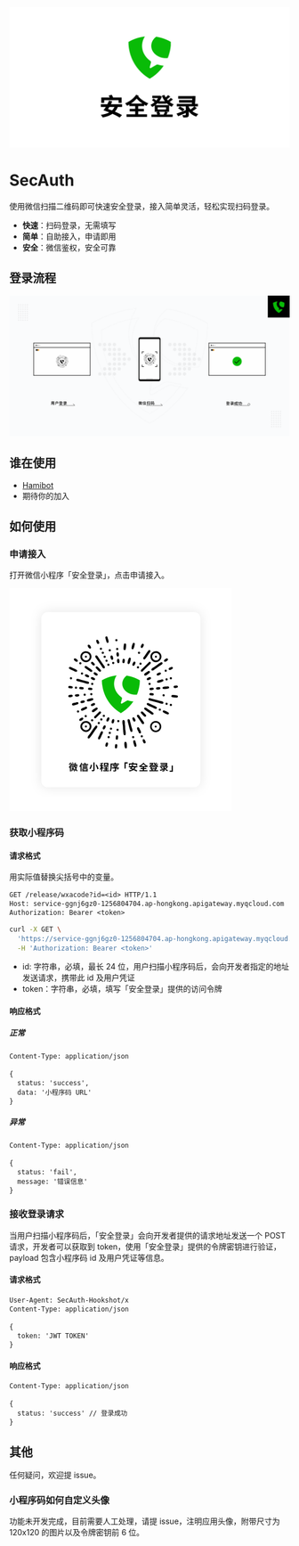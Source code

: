 [![微信小程序「安全登录」logo](/assets/secauth-logo.png?raw=true)](https://github.com/secauth/docs)

# SecAuth

使用微信扫描二维码即可快速安全登录，接入简单灵活，轻松实现扫码登录。

- **快速**：扫码登录，无需填写
- **简单**：自助接入，申请即用
- **安全**：微信鉴权，安全可靠

## 登录流程

[![微信小程序「安全登录」登录流程](/assets/secauth-flow.png?raw=true)](https://github.com/secauth/docs)

## 谁在使用

- [Hamibot](https://hamibot.com/)
- 期待你的加入

## 如何使用

### 申请接入

打开微信小程序「安全登录」，点击申请接入。

[![微信小程序「安全登录」小程序码](/assets/secauth-wxacode.png?raw=true)](https://github.com/secauth/docs)

### 获取小程序码

#### 请求格式

用实际值替换尖括号中的变量。

```http
GET /release/wxacode?id=<id> HTTP/1.1
Host: service-ggnj6gz0-1256804704.ap-hongkong.apigateway.myqcloud.com
Authorization: Bearer <token>
```

```sh
curl -X GET \
  'https://service-ggnj6gz0-1256804704.ap-hongkong.apigateway.myqcloud.com/release/wxacode?id=<id>' \
  -H 'Authorization: Bearer <token>'
```

- id: 字符串，必填，最长 24 位，用户扫描小程序码后，会向开发者指定的地址发送请求，携带此 id 及用户凭证
- token：字符串，必填，填写「安全登录」提供的访问令牌

#### 响应格式

##### 正常
```
Content-Type: application/json

{
  status: 'success',
  data: '小程序码 URL'
}
```
##### 异常
```
Content-Type: application/json

{
  status: 'fail',
  message: '错误信息'
}
```

### 接收登录请求

当用户扫描小程序码后，「安全登录」会向开发者提供的请求地址发送一个 POST 请求，开发者可以获取到 token，使用「安全登录」提供的令牌密钥进行验证，payload 包含小程序码 id 及用户凭证等信息。

#### 请求格式
```
User-Agent: SecAuth-Hookshot/x
Content-Type: application/json

{
  token: 'JWT TOKEN'
}
```
#### 响应格式

```
Content-Type: application/json

{
  status: 'success' // 登录成功
}
```

## 其他

任何疑问，欢迎提 issue。

### 小程序码如何自定义头像

功能未开发完成，目前需要人工处理，请提 issue，注明应用头像，附带尺寸为 120x120 的图片以及令牌密钥前 6 位。
